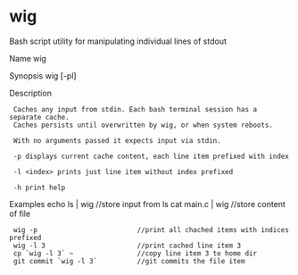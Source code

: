 # wig
Bash script utility for manipulating individual lines of stdout

 Name
     wig

 Synopsis
     wig [-pl]

 Description

     Caches any input from stdin. Each bash terminal session has a separate cache.
     Caches persists until overwritten by wig, or when system reboots.

     With no arguments passed it expects input via stdin.

     -p displays current cache content, each line item prefixed with index

     -l <index> prints just line item without index prefixed

     -h print help

 Examples
     echo ls | wig            //store input from ls
     cat main.c | wig         //store content of file

     wig -p                         //print all chached items with indices prefixed
     wig -l 3                       //print cached line item 3
     cp `wig -l 3` ~                //copy line item 3 to home dir
     git commit `wig -l 3`          //git commits the file item
